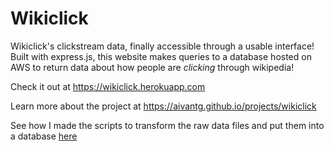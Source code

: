 # Wikiclick

Wikiclick's clickstream data, finally accessible through a usable interface! Built with express.js, this website makes queries to a database hosted on AWS to return data about how people are _clicking_ through wikipedia!

Check it out at https://wikiclick.herokuapp.com

Learn more about the project at https://aivantg.github.io/projects/wikiclick

See how I made the scripts to transform the raw data files and put them into a database [here](scripts)
